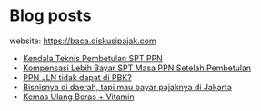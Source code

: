 # Blog posts

website: https://baca.diskusipajak.com

<!-- BLOG-POST-LIST:START -->
- [Kendala Teknis Pembetulan SPT PPN](https://baca.diskusipajak.com/kendala-teknis-pembetulan-spt-ppn/)
- [Kompensasi Lebih Bayar SPT Masa PPN Setelah Pembetulan](https://baca.diskusipajak.com/kompensasi-lebih-bayar-spt-masa-ppn-setelah-pembetulan/)
- [PPN JLN tidak dapat di PBK?](https://baca.diskusipajak.com/ppn-jln-tidak-dapat-di-pbk/)
- [Bisnisnya di daerah, tapi mau bayar pajaknya di Jakarta](https://baca.diskusipajak.com/bisnisnya-di-daerah-tapi-mau-bayar-pajaknya-di-jakarta/)
- [Kemas Ulang Beras + Vitamin](https://baca.diskusipajak.com/kemas-ulang-beras-vitamin/)
<!-- BLOG-POST-LIST:END -->

<!--
**kelaspajak/kelaspajak** is a ✨ _special_ ✨ repository because its `README.md` (this file) appears on your GitHub profile.

Here are some ideas to get you started:

- 🔭 I’m currently working on ...
- 🌱 I’m currently learning ...
- 👯 I’m looking to collaborate on ...
- 🤔 I’m looking for help with ...
- 💬 Ask me about ...
- 📫 How to reach me: ...
- 😄 Pronouns: ...
- ⚡ Fun fact: ...
-->
